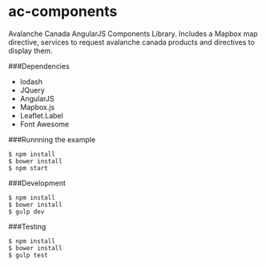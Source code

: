 ac-components
=============

Avalanche Canada AngularJS Components Library. Includes a Mapbox map directive, services to request avalanche canada products and directives to display them.

###Dependencies
* lodash
* JQuery
* AngularJS
* Mapbox.js
* Leaflet.Label
* Font Awesome

###Runnning the example

````
$ npm install
$ bower install
$ npm start
````

###Development

````
$ npm install
$ bower install
$ gulp dev
````

###Testing

````
$ npm install
$ bower install
$ gulp test
````






